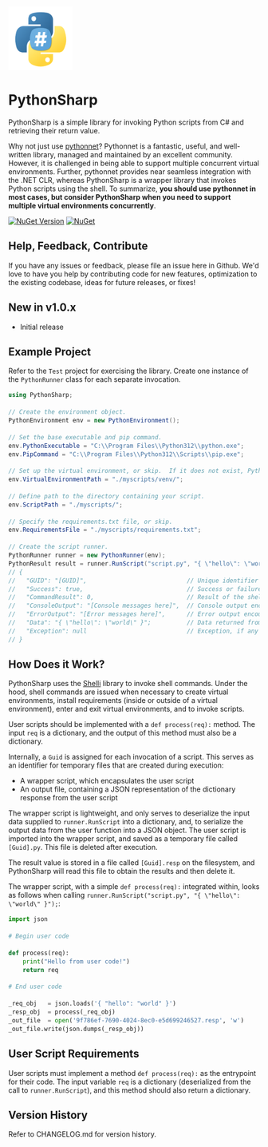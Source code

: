 <img src="https://github.com/jchristn/PythonSharp/blob/main/Assets/logo.png?raw=true" data-canonical-src="https://github.com/jchristn/PythonSharp/blob/main/Assets/logo.png?raw=true" width="128" height="128" />

# PythonSharp

PythonSharp is a simple library for invoking Python scripts from C# and retrieving their return value.

Why not just use [pythonnet](https://github.com/pythonnet/pythonnet)?  Pythonnet is a fantastic, useful, and well-written library, managed and maintained by an excellent community.  However, it is challenged in being able to support multiple concurrent virtual environments.  Further, pythonnet provides near seamless integration with the .NET CLR, whereas PythonSharp is a wrapper library that invokes Python scripts using the shell.  To summarize, **you should use pythonnet in most cases, but consider PythonSharp when you need to support multiple virtual environments concurrently**.

[![NuGet Version](https://img.shields.io/nuget/v/PythonSharp.svg?style=flat)](https://www.nuget.org/packages/PythonSharp/) [![NuGet](https://img.shields.io/nuget/dt/PythonSharp.svg)](https://www.nuget.org/packages/PythonSharp) 

## Help, Feedback, Contribute

If you have any issues or feedback, please file an issue here in Github. We'd love to have you help by contributing code for new features, optimization to the existing codebase, ideas for future releases, or fixes!

## New in v1.0.x

- Initial release

## Example Project

Refer to the ```Test``` project for exercising the library.  Create one instance of the `PythonRunner` class for each separate invocation.

```csharp
using PythonSharp;

// Create the environment object.
PythonEnvironment env = new PythonEnvironment();

// Set the base executable and pip command.
env.PythonExecutable = "C:\\Program Files\\Python312\\python.exe";
env.PipCommand = "C:\\Program Files\\Python312\\Scripts\\pip.exe";

// Set up the virtual environment, or skip.  If it does not exist, PythonSharp will create it.
env.VirtualEnvironmentPath = "./myscripts/venv/";

// Define path to the directory containing your script.
env.ScriptPath = "./myscripts/";

// Specify the requirements.txt file, or skip.
env.RequirementsFile = "./myscripts/requirements.txt";

// Create the script runner.
PythonRunner runner = new PythonRunner(env);
PythonResult result = runner.RunScript("script.py", "{ \"hello\": \"world\" }");
// {
//   "GUID": "[GUID]",                            // Unique identifier for the execution
//   "Success": true,                             // Success or failure
//   "CommandResult": 0,                          // Result of the shell command to run the script
//   "ConsoleOutput": "[Console messages here]",  // Console output encountered during execution
//   "ErrorOutput": "[Error messages here]",      // Error output encountered during execution
//   "Data": "{ \"hello\": \"world\" }";          // Data returned from the script
//   "Exception": null                            // Exception, if any
// }
```

## How Does it Work?

PythonSharp uses the [Shelli](https://github.com/jchristn/Shelli) library to invoke shell commands.  Under the hood, shell commands are issued when necessary to create virtual environments, install requirements (inside or outside of a virtual environment), enter and exit virtual environments, and to invoke scripts.

User scripts should be implemented with a `def process(req):` method.  The input `req` is a dictionary, and the output of this method must also be a dictionary.

Internally, a `Guid` is assigned for each invocation of a script.  This serves as an identifier for temporary files that are created during execution:
- A wrapper script, which encapsulates the user script
- An output file, containing a JSON representation of the dictionary response from the user script

The wrapper script is lightweight, and only serves to deserialize the input data supplied to `runner.RunScript` into a dictionary, and, to serialize the output data from the user function into a JSON object.  The user script is imported into the wrapper script, and saved as a temporary file called `[Guid].py`.  This file is deleted after execution.

The result value is stored in a file called `[Guid].resp` on the filesystem, and PythonSharp will read this file to obtain the results and then delete it.

The wrapper script, with a simple `def process(req):` integrated within, looks as follows when calling `runner.RunScript("script.py", "{ \"hello\": \"world\" }");`:
```python
import json

# Begin user code

def process(req):
    print("Hello from user code!")
    return req

# End user code

_req_obj   = json.loads('{ "hello": "world" }')
_resp_obj  = process(_req_obj)
_out_file  = open('9f786ef-7690-4024-8ec0-e5d699246527.resp', 'w')
_out_file.write(json.dumps(_resp_obj))
```

## User Script Requirements

User scripts must implement a method `def process(req):` as the entrypoint for their code.  The input variable `req` is a dictionary (deserialized from the call to `runner.RunScript`), and this method should also return a dictionary.

## Version History

Refer to CHANGELOG.md for version history.
